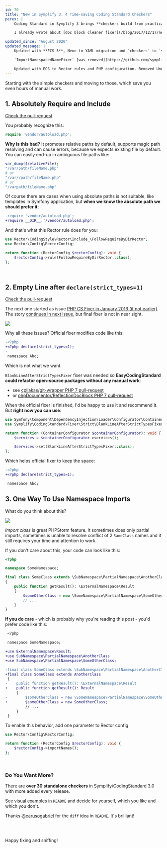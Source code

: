 ```yaml
---
id: 70
title: "New in Symplify 3: 4 Time-saving Coding Standard Checkers"
perex: |
    Coding Standard in Symplify 3 brings **checkers build from practical use in PHPStorm**. It can do lot of work for you, like add getters, remove trailing spaces, but has still some room for automation and improvement.

    I already wrote about [doc block cleaner fixer](/blog/2017/12/17/new-in-symplify-3-doc-block-cleaner-fixer/) and here 4 more checkers, **that saves you from monkey-typing and let you focus on algorithms**.

updated_since: "August 2020"
updated_message: |
    Updated with **ECS 5**, Neon to YAML migration and `checkers` to `services` migration.

    `ImportNamespacedNameFixer` [was removed](https://github.com/symplify/symplify/pull/1110) in favor of `ReferenceUsedNamesOnlySniff` from [slevomat/coding-standard](https://github.com/slevomat/coding-standard)

    Updated with ECS to Rector rules and PHP configuration. Removed UnusedPublicSniff, that does not exist anymore. Use Rector dead-code set instead.
---
```


Starting with the simple checkers and moving to those, which save you even hours of manual work.

## 1. Absolutely Require and Include

<a href="https://github.com/symplify/symplify/pull/385" class="btn btn-dark btn-sm mb-3 mt-2">
    Check the pull-request
</a>


You probably recognize this:

```php
require 'vendor/autoload.php';
```

**Why is this bad?** It promotes relative paths by default, supports magic path resolving and can cause errors, because we expects existing file by default. You can easily end-up in ambiguous file paths like:

```php
var_dump($relativeFile);
"/var/path/fileName.php"
# or
"/var//path/fileName.php"
# or
"/varpath/fileName.php"
```


Of course there are cases when using absolute paths is not suitable, like templates in Symfony application, but **when we know the absolute path we should prefer it**:

```diff
-require 'vendor/autoload.php';
+require __DIR__.'/vendor/autoload.php';
```

And that's what this Rector rule does for you:

```php
use Rector\CodingStyle\Rector\Include_\FollowRequireByDirRector;
use Rector\Config\RectorConfig;

return function (RectorConfig $rectorConfig): void {
    $rectorConfig->rule(FollowRequireByDirRector::class);
};
```

<br>

## 2. Empty Line after `declare(strict_types=1)`

<a href="https://github.com/symplify/symplify/pull/443" class="btn btn-dark btn-sm mb-3 mt-2">
    Check the pull-request
</a>

The next one started as issue [PHP CS Fixer in January 2016 (if not earlier)](https://github.com/PHP-CS-Fixer/PHP-CS-Fixer/issues/1793). The story [continues in next issue](https://github.com/PHP-CS-Fixer/PHP-CS-Fixer/issues/2062), but final fixer is not in near sight.

<img src="/assets/images/posts/2018/symplify-3-checkers/long-time.png" class="img-thumbnail">

Why all these issues? Official fixer modifies code like this:

```diff
-<?php
+<?php declare(strict_types=1);
-
 namespace Abc;
```

Which is not what we want.

`BlankLineAfterStrictTypesFixer` fixer was needed so **EasyCodingStandard could refactor open-source packages without any manual work**:

- see [cpliakas/git-wrapper PHP 7 pull-request](https://github.com/cpliakas/git-wrapper/pull/137/files)
- or [phpDocumentor/ReflectionDocBlock PHP 7  pull-request](https://github.com/phpDocumentor/ReflectionDocBlock/pull/137/files)

When the official fixer is finished, I'd be happy to use it and recommend it. But **right now you can use**:

```php
use Symfony\Component\DependencyInjection\Loader\Configurator\ContainerConfigurator;
use Symplify\CodingStandard\Fixer\Strict\BlankLineAfterStrictTypesFixer;

return function (ContainerConfigurator $containerConfigurator): void {
    $services = $containerConfigurator->services();

    $services->set(BlankLineAfterStrictTypesFixer::class);
};
```

Which helps official fixer to keep the space:

```diff
-<?php
+<?php declare(strict_types=1);

 namespace Abc;
```

## 3. One Way To Use Namespace Imports

What do you think about this?

<img src="/assets/images/posts/2018/symplify-3-checkers/import-fixer.png" class="img-thumbnail">

*Import class* is great PHPStorm feature. It sometimes does only partial imports, sometimes is unable to resolve conflict of 2 `SameClass` names and it still requires your time and attention to work.

If you don't care about this, your code can look like this:

```php
<?php

namespace SomeNamespace;

final class SomeClass extends \SubNamespace\PartialNamespace\AnotherClass
{
    public function getResult(): \ExternalNamespace\Result
    {
        $someOtherClass = new \SomeNamespace\PartialNamespace\SomeOtherClass;
        // ...
    }
}
```

**If you do care** - which is probably why you're reading this post - you'd prefer code like this:

```diff
 <?php

 namespace SomeNamespace;

+use ExternalNamespace\Result;
+use SubNamespace\PartialNamespace\AnotherClass
+use SubNamespace\PartialNamespace\SomeOtherClass;

-final class SomeClass extends \SubNamespace\PartialNamespace\AnotherClass
+final class SomeClass extends AnotherClass
 {
-    public function getResult(): \ExternalNamespace\Result
+    public function getResult(): Result
     {
-        $someOtherClass = new \SomeNamespace\PartialNamespace\SomeOtherClass;
+        $someOtherClass = new SomeOtherClass;
         // ...
     }
 }
```

To enable this behavior, add one parameter to Rector config:

```php
use Rector\Config\RectorConfig;

return function (RectorConfig $rectorConfig): void {
    $rectorConfig->importNames();
};
```

<br>

### Do You Want More?

There are **over 30 standalone checkers** in Symplify\CodingStandard 3.0 with more added every release.

See [visual examples in `README`](https://github.com/symplify/coding-standard#rules-overview) and decide for yourself, which you like and which you don't.

Thanks [@carusogabriel](https://twitter.com/carusogabriel) for the `diff` idea in `README`. It's brilliant!

<br><br>

Happy fixing and sniffing!
